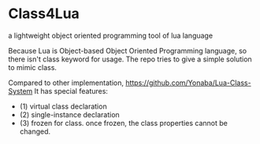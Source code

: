 # Class4Lua

a lightweight object oriented programming tool of lua language 

Because Lua is Object-based Object Oriented Programming language, so there isn't class keyword for usage.
The repo tries to give a simple solution to mimic class.

Compared to other implementation, 
https://github.com/Yonaba/Lua-Class-System
It has special features:
* (1) virtual class declaration
* (2) single-instance declaration
* (3) frozen for class. once frozen, the class properties cannot be changed.

